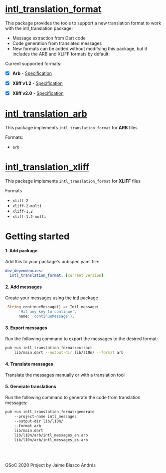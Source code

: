 
# [intl_translation_format](https://github.com/jamesblasco/intl_translation_format/tree/master/intl_translation_format)

This package provides the tools to support a new translation format to work with the intl_translation package: 

- Message extraction from Dart code
- Code generation from translated messages 
- New formats can be added without modifying this package, but it includes the ARB and XLIFF formats by default.

Current supported formats:

- [X] **Arb** - [Specification](https://github.com/google/app-resource-bundle)
- [X] **Xliff v1.2** - [Specification](http://docs.oasis-open.org/xliff/v1.2/os/xliff-core.html)
- [X] **Xliff v2.0** - [Specification](http://docs.oasis-open.org/xliff/xliff-core/v2.0/xliff-core-v2.0.html)


# [intl_translation_arb](https://github.com/jamesblasco/intl_translation_format/tree/master/intl_translation_arb)

This package implements `intl_translation_format` for **ARB** files

Formats:
- `arb`

# [intl_translation_xliff](https://github.com/jamesblasco/intl_translation_format/tree/master/intl_translation_xliff)

This package implements `intl_translation_format` for **XLIFF** files

Formats 
- `xliff-2`
- `xliff-2-multi`
- `xliff-1.2`
- `xliff-1.2-multi`


# Getting started

#### 1. Add package
Add this to your package's pubspec.yaml file:
```yaml
dev_dependencies:
  intl_translation_format: [current version]
```

#### 2. Add messages
Create your messages using the [intl](https://pub.dev/packages/intl) package

```dart
 String continueMessage() => Intl.message(
      'Hit any key to continue',
      name: 'continueMessage');
```

#### 3. Export messages

Run the following command to export the messages to the desired format:

```zsh
pub run intl_translation_format:extract 
    lib/main.dart --output-dir lib/l10n/ --format arb
```

#### 4. Translate messages

Translate the messages manually or with a translation tool

#### 5. Generate translations

Run the following command to generate the code from translation messages:

```zsh
pub run intl_translation_format:generate 
    --project-name intl_messages
    --output-dir lib/l10n/  
    --format arb
    lib/main.dart 
    lib/l10n/arb/intl_messages_en.arb 
    lib/l10n/arb/intl_messages_es.arb   
```


<br><br><br>
GSoC 2020 Project by Jaime Blasco Andrés

